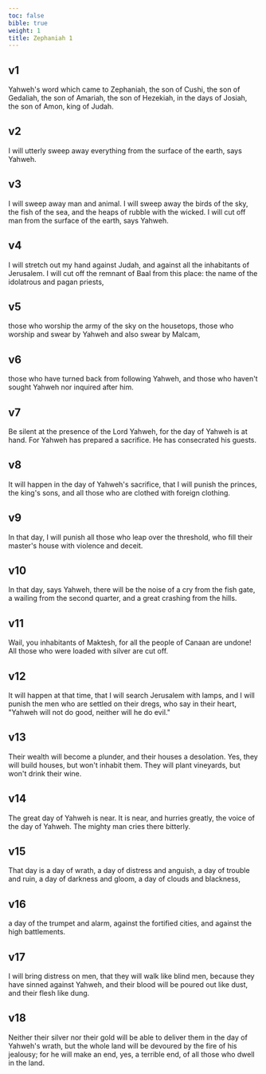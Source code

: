 ```yaml
---
toc: false
bible: true
weight: 1
title: Zephaniah 1
---
```




## v1 
Yahweh's word which came to Zephaniah, the son of Cushi, the son of Gedaliah, the son of Amariah, the son of Hezekiah, in the days of Josiah, the son of Amon, king of Judah. 

## v2 
I will utterly sweep away everything from the surface of the earth, says Yahweh. 

## v3 
I will sweep away man and animal. I will sweep away the birds of the sky, the fish of the sea, and the heaps of rubble with the wicked. I will cut off man from the surface of the earth, says Yahweh. 

## v4 
I will stretch out my hand against Judah, and against all the inhabitants of Jerusalem. I will cut off the remnant of Baal from this place: the name of the idolatrous and pagan priests, 

## v5 
those who worship the army of the sky on the housetops, those who worship and swear by Yahweh and also swear by Malcam, 

## v6 
those who have turned back from following Yahweh, and those who haven't sought Yahweh nor inquired after him. 

## v7 
Be silent at the presence of the Lord Yahweh, for the day of Yahweh is at hand. For Yahweh has prepared a sacrifice. He has consecrated his guests. 

## v8 
It will happen in the day of Yahweh's sacrifice, that I will punish the princes, the king's sons, and all those who are clothed with foreign clothing. 

## v9 
In that day, I will punish all those who leap over the threshold, who fill their master's house with violence and deceit. 

## v10 
In that day, says Yahweh, there will be the noise of a cry from the fish gate, a wailing from the second quarter, and a great crashing from the hills. 

## v11 
Wail, you inhabitants of Maktesh, for all the people of Canaan are undone! All those who were loaded with silver are cut off. 

## v12 
It will happen at that time, that I will search Jerusalem with lamps, and I will punish the men who are settled on their dregs, who say in their heart, "Yahweh will not do good, neither will he do evil." 

## v13 
Their wealth will become a plunder, and their houses a desolation. Yes, they will build houses, but won't inhabit them. They will plant vineyards, but won't drink their wine. 

## v14 
The great day of Yahweh is near. It is near, and hurries greatly, the voice of the day of Yahweh. The mighty man cries there bitterly. 

## v15 
That day is a day of wrath, a day of distress and anguish, a day of trouble and ruin, a day of darkness and gloom, a day of clouds and blackness, 

## v16 
a day of the trumpet and alarm, against the fortified cities, and against the high battlements. 

## v17 
I will bring distress on men, that they will walk like blind men, because they have sinned against Yahweh, and their blood will be poured out like dust, and their flesh like dung. 

## v18 
Neither their silver nor their gold will be able to deliver them in the day of Yahweh's wrath, but the whole land will be devoured by the fire of his jealousy; for he will make an end, yes, a terrible end, of all those who dwell in the land.
